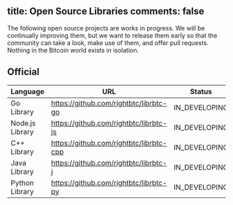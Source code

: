 title: Open Source Libraries
comments: false
---
The following open source projects are works in progress. We will be continually improving them, but we want to release them early so that the community can take a look, make use of them, and offer pull requests. Nothing in the Bitcoin world exists in isolation.

## Official

|  Language | URL | Status |
|  ------- | -------| ------- |
| Go Library | <https://github.com/rightbtc/librbtc-go> | IN_DEVELOPING |
| Node.js Library | <https://github.com/rightbtc/librbtc-js> | IN_DEVELOPING |
| C++ Library | <https://github.com/rightbtc/librbtc-cpp> | IN_DEVELOPING |
| Java Library | <https://github.com/rightbtc/librbtc-j> | IN_DEVELOPING |
| Python Library | <https://github.com/rightbtc/librbtc-py> | IN_DEVELOPING |

